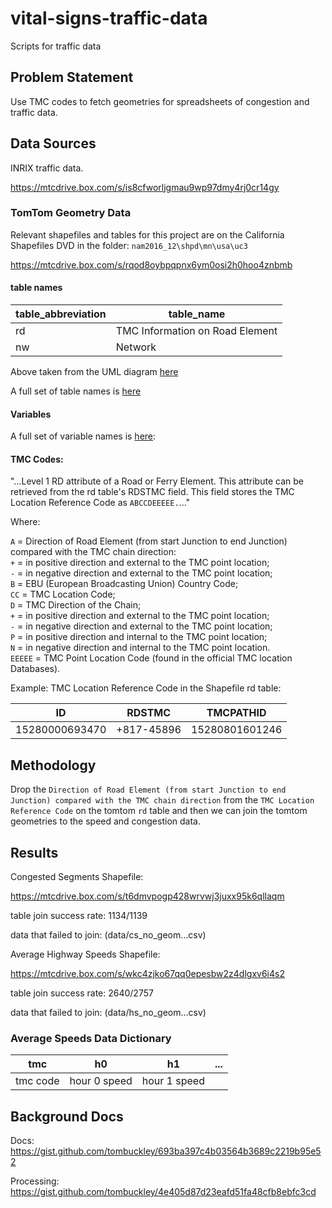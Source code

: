 # vital-signs-traffic-data
Scripts for traffic data

## Problem Statement  

Use TMC codes to fetch geometries for spreadsheets of congestion and traffic data.

## Data Sources

INRIX traffic data.  

https://mtcdrive.box.com/s/is8cfworljgmau9wp97dmy4rj0cr14gy

### TomTom Geometry Data   

Relevant shapefiles and tables for this project are on the California Shapefiles DVD in the folder: `nam2016_12\shpd\mn\usa\uc3` 

https://mtcdrive.box.com/s/rqod8oybpqpnx6ym0osi2h0hoo4znbmb

#### table names  

table_abbreviation|table_name
------|------
rd|TMC Information on Road Element  
nw|Network  

Above taken from the UML diagram [here](https://mtcdrive.app.box.com/file/65188361825)    

A full set of table names is [here](https://gist.github.com/tombuckley/2648c8fe9a776e2658d03a76769b07c4)    

#### Variables  

A full set of variable names is [here](https://gist.github.com/tombuckley/130773fd00026069ed4565eb40e1d88f):   

#### TMC Codes:   

"...Level 1 RD attribute of a Road or Ferry Element. This attribute can be retrieved from the rd table's RDSTMC field. This field stores the TMC Location Reference Code as `ABCCDEEEEE.`..."   

Where:  
  
`A` = Direction of Road Element (from start Junction to end Junction) compared with the TMC chain direction:   
`+` = in positive direction and external to the TMC point location;   
`-` = in negative direction and external to the TMC point location;   
`B` = EBU (European Broadcasting Union) Country Code;   
`CC` = TMC Location Code;   
`D` = TMC Direction of the Chain;   
`+` = in positive direction and external to the TMC point location;   
`-` = in negative direction and external to the TMC point location;   
`P` = in positive direction and internal to the TMC point location;   
`N` = in negative direction and internal to the TMC point location.   
`EEEEE` = TMC Point Location Code (found in the official TMC location Databases).   

Example: TMC Location Reference Code in the Shapefile rd table:     

ID|RDSTMC|TMCPATHID  
--|-----|-------  
15280000693470|+817-45896|15280801601246   

## Methodology

Drop the `Direction of Road Element (from start Junction to end Junction) compared with the TMC chain direction` from the `TMC Location Reference Code` on the tomtom `rd` table and then we can join the tomtom geometries to the speed and congestion data.  
  
## Results  

Congested Segments Shapefile:  

https://mtcdrive.box.com/s/t6dmvpogp428wrvwj3juxx95k6qllaqm  

table join success rate: 1134/1139  

data that failed to join: (data/cs_no_geom...csv)  

Average Highway Speeds Shapefile:  

https://mtcdrive.box.com/s/wkc4zjko67qq0epesbw2z4dlgxv6i4s2  

table join success rate: 2640/2757  

data that failed to join: (data/hs_no_geom...csv)  

### Average Speeds Data Dictionary   

tmc|h0|h1|...   
--|-----|-------|---    
tmc code|hour 0 speed|hour 1 speed   

## Background Docs  

Docs: https://gist.github.com/tombuckley/693ba397c4b03564b3689c2219b95e52  

Processing: https://gist.github.com/tombuckley/4e405d87d23eafd51fa48cfb8ebfc3cd  

